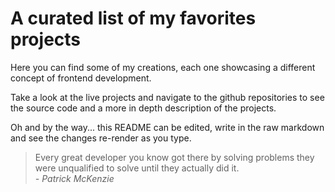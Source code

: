 # A curated list of my favorites projects

Here you can find some of my creations, each one showcasing a different concept of frontend development.

Take a look at the live projects and navigate to the github repositories to see the source code and a more in depth description of the projects.

Oh and by the way...
this README can be edited, write in the raw markdown and see the changes re-render as you type.

> Every great developer you know got there by solving problems they were unqualified to solve until they actually did it.  
> _- Patrick McKenzie_
